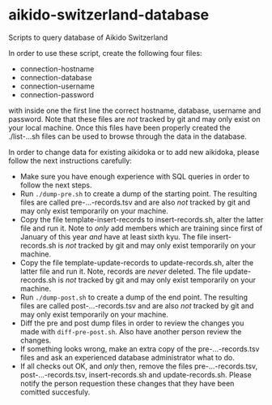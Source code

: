 aikido-switzerland-database
===========================

Scripts to query database of Aikido Switzerland

In order to use these script, create the following four files:

* connection-hostname
* connection-database
* connection-username
* connection-password

with inside one the first line the correct hostname, database, username and password. Note that these files are *not* tracked by git and may only exist on your local machine. Once this files have been properly created the ./list-...sh files can be used to browse through the data in the database.

In order to change data for existing aikidoka or to add new aikidoka, please follow the next instructions carefully:

* Make sure you have enough experience with SQL queries in order to follow the next steps.
* Run `./dump-pre.sh` to create a dump of the starting point. The resulting files are called pre-...-records.tsv and are also *not* tracked by git and may only exist temporarily on your machine.
* Copy the file template-insert-records to insert-records.sh, alter the latter file and run it. Note to *only* add members which are training since first of January of this year *and* have at least sixth kyu. The file insert-records.sh is *not* tracked by git and may only exist temporarily on your machine.
* Copy the file template-update-records to update-records.sh, alter the latter file and run it. Note, records are *never* deleted. The file update-records.sh is *not* tracked by git and may only exist temporarily on your machine.
* Run `./dump-post.sh` to create a dump of the end point. The resulting files are called post-...-records.tsv and are also *not* tracked by git and may only exist temporarily on your machine.
* Diff the pre and post dump files in order to review the changes you made with `diff-pre-post.sh`. Also have another person review the changes.
* If something looks wrong, make an extra copy of the pre-...-records.tsv files and ask an experienced database administrator what to do.
* If all checks out OK, and *only* then, remove the files pre-...-records.tsv, post-...-records.tsv, insert-records.sh and update-records.sh. Please notify the person requestion these changes that they have been comitted succesfuly.
